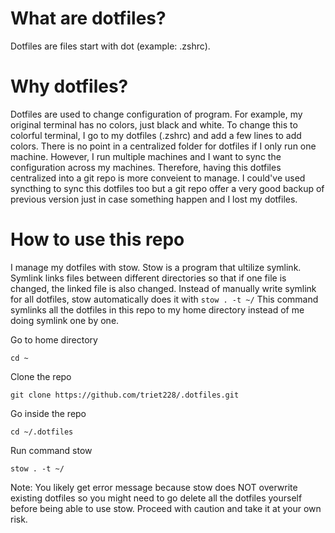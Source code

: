 # What are dotfiles?
Dotfiles are files start with dot (example: .zshrc). 


# Why dotfiles?
Dotfiles are used to change configuration of program. For example, my original terminal has no colors, just black and white. To change this to colorful terminal, I go to my dotfiles (.zshrc) and add a few lines to add colors. There is no point in a centralized folder for dotfiles if I only run one machine. However, I run multiple machines and I want to sync the configuration across my machines. Therefore, having this dotfiles centralized into a git repo is more conveient to manage. I could've used syncthing to sync this dotfiles too but a git repo offer a very good backup of previous version just in case something happen and I lost my dotfiles.


# How to use this repo
I manage my dotfiles with stow. Stow is a program that ultilize symlink. Symlink links files between different directories so that if one file is changed, the linked file is also changed. Instead of manually write symlink for all dotfiles, stow automatically does it with ```stow . -t ~/``` This command symlinks all the dotfiles in this repo to my home directory instead of me doing symlink one by one.


Go to home directory
```
cd ~
```


Clone the repo
```
git clone https://github.com/triet228/.dotfiles.git
```


Go inside the repo
```
cd ~/.dotfiles
```


Run command stow
```
stow . -t ~/
```


Note: You likely get error message because stow does NOT overwrite existing dotfiles so you might need to go delete all the dotfiles yourself before being able to use stow. Proceed with caution and take it at your own risk.



